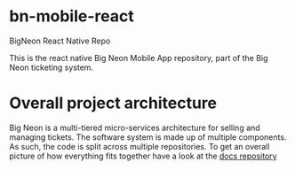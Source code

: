 # bn-mobile-react
BigNeon React Native Repo

This is the react native Big Neon Mobile App repository, part of the Big Neon ticketing system.

# Overall project architecture

Big Neon is a multi-tiered micro-services architecture for selling and managing tickets. The software system is made up 
of multiple components. As such, the code is split across multiple repositories. To get an overall picture of how 
everything fits together have a look at the [docs repository]( https://github.com/big-neon/docs.git)
